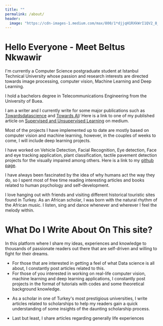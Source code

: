 ```yaml
---
title: ""
permalink: /about/
header:
  image: "https://cdn-images-1.medium.com/max/800/1*djjqH1RXkWrI1QV2_8_ijQ.jpeg"
---
```

# Hello Everyone - Meet Beltus Nkwawir

I'm currently a Computer Science postgraduate student at Istanbul Technical University whose passion and research interests are directed towards image processing, computer vision, Machine Learning and Deep Learning.

I hold a bachelors degree in Telecommunications Engineering from the University of Buea.

I am a writer and I currently write for some major publications such as [Towardsdatascience](https://towardsdatascience.com/) and [Towards AI](https://medium.com/towards-artificial-intelligence)/ Here is a link to one of my published article on [Supervised and Unsupervised Learning](https://towardsdatascience.com/supervised-and-unsupervised-learning-for-everyone-526f9b746dd5) on medium.

Most of the projects I have implemented up to date are mostly based on computer vision and machine learning, however, in the couples of weeks to come, I will include deep learning projects.

I have worked on Vehicle Detection, Facial Recognition, Eye detection, Face and eye tracking application, plant classification, tactile pavement detection projects for the visually impaired among others. Here is a link to my [github page](https://github.com/Beltus).


I have always been fascinated by the idea of why humans act the way they do, so I spent most of free time reading interesting articles and books related to human psychology and self-development.

I love hanging out with friends and visiting different historical touristic sites found in Turkey. As an African scholar, I was born with the natural rhythm of the African music. I listen, sing and dance whenever and wherever I feel the melody within.



# What Do I Write About On This site?
In this platform where I share my ideas, experiences and knowledge to thousands of passionate readers out there that are self-driven and willing to fight for their dreams.

* For those that are interested in getting a feel of what Data science is all about, I constantly post articles related to this.
* For those of you interested in working on real-life computer vision, machine learning and deep learning applications, I constantly post projects in the format of tutorials with codes and some theoretical background knowledge.
- As a scholar in one of Turkey's most prestigious universities, I write articles related to scholarships to help my readers gain a quick understanding of some insights of the daunting scholarship process.
* Last but least, I share articles regarding generally life experiences
